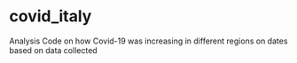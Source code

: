 # covid_italy
Analysis Code on how Covid-19 was  increasing in different regions on dates based on data collected
